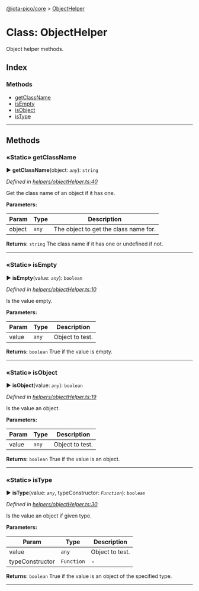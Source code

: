 [@iota-pico/core](../README.md) > [ObjectHelper](../classes/objecthelper.md)



# Class: ObjectHelper


Object helper methods.

## Index

### Methods

* [getClassName](objecthelper.md#getclassname)
* [isEmpty](objecthelper.md#isempty)
* [isObject](objecthelper.md#isobject)
* [isType](objecthelper.md#istype)



---
## Methods
<a id="getclassname"></a>

### «Static» getClassName

► **getClassName**(object: *`any`*): `string`



*Defined in [helpers/objectHelper.ts:40](https://github.com/iotaeco/iota-pico-core/blob/512592b/src/helpers/objectHelper.ts#L40)*



Get the class name of an object if it has one.


**Parameters:**

| Param | Type | Description |
| ------ | ------ | ------ |
| object | `any`   |  The object to get the class name for. |





**Returns:** `string`
The class name if it has one or undefined if not.






___

<a id="isempty"></a>

### «Static» isEmpty

► **isEmpty**(value: *`any`*): `boolean`



*Defined in [helpers/objectHelper.ts:10](https://github.com/iotaeco/iota-pico-core/blob/512592b/src/helpers/objectHelper.ts#L10)*



Is the value empty.


**Parameters:**

| Param | Type | Description |
| ------ | ------ | ------ |
| value | `any`   |  Object to test. |





**Returns:** `boolean`
True if the value is empty.






___

<a id="isobject"></a>

### «Static» isObject

► **isObject**(value: *`any`*): `boolean`



*Defined in [helpers/objectHelper.ts:19](https://github.com/iotaeco/iota-pico-core/blob/512592b/src/helpers/objectHelper.ts#L19)*



Is the value an object.


**Parameters:**

| Param | Type | Description |
| ------ | ------ | ------ |
| value | `any`   |  Object to test. |





**Returns:** `boolean`
True if the value is an object.






___

<a id="istype"></a>

### «Static» isType

► **isType**(value: *`any`*, typeConstructor: *`Function`*): `boolean`



*Defined in [helpers/objectHelper.ts:30](https://github.com/iotaeco/iota-pico-core/blob/512592b/src/helpers/objectHelper.ts#L30)*



Is the value an object if given type.


**Parameters:**

| Param | Type | Description |
| ------ | ------ | ------ |
| value | `any`   |  Object to test. |
| typeConstructor | `Function`   |  - |





**Returns:** `boolean`
True if the value is an object of the specified type.






___


